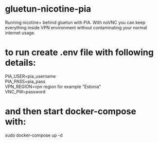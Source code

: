 # gluetun-nicotine-pia
Running nicotine+ behind gluetun with PIA. With noVNC you can keep everything inside VPN environment without contaminating your normal internet usage.

# to run create .env file with following details:
PIA_USER=pia_username    
PIA_PASS=pia_pass    
VPN_REGION=vpn region for example "Estonia"    
VNC_PW=password    


# and then start docker-compose with:
sudo docker-compose up -d    
